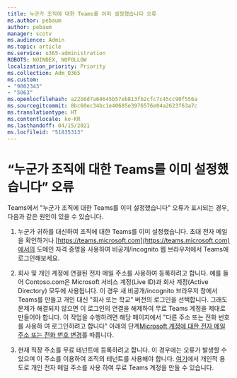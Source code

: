 ```yaml
---
title: 누군가 조직에 대한 Teams를 이미 설정했습니다 오류
ms.author: pebaum
author: pebaum
manager: scotv
ms.audience: Admin
ms.topic: article
ms.service: o365-administration
ROBOTS: NOINDEX, NOFOLLOW
localization_priority: Priority
ms.collection: Adm_O365
ms.custom:
- "9002343"
- "5063"
ms.openlocfilehash: a22b8d7a64645b57eb813fb2cfc7c45cc90f556a
ms.sourcegitcommit: 8bc60ec34bc1e40685e3976576e04a2623f63a7c
ms.translationtype: HT
ms.contentlocale: ko-KR
ms.lasthandoff: 04/15/2021
ms.locfileid: "51835313"
---
```

# <a name="someone-has-already-set-up-teams-for-your-organization-error"></a>“누군가 조직에 대한 Teams를 이미 설정했습니다” 오류

Teams에서 "누군가 조직에 대한 Teams를 이미 설정했습니다" 오류가 표시되는 경우, 다음과 같은 원인이 있을 수 있습니다.

1. 누군가 귀하를 대신하여 조직에 대한 Teams를 이미 설정했습니다. 초대 전자 메일을 확인하거나 [https://teams.microsoft.com](https://teams.microsoft.com)에서의 도메인 자격 증명을 사용하여 비공개/incognito 웹 브라우저에서 Teams에 로그인해보세요.

2. 회사 및 개인 계정에 연결된 전자 메일 주소를 사용하여 등록하려고 합니다. 예를 들어 Contoso.com은 Microsoft 서비스 계정(Live ID)과 회사 계정(Active Directory) 모두에 사용됩니다. 이 경우 새 비공개/incognito 브라우저 창에서 Teams를 만들고 개인 대신 "회사 또는 학교" 버전의 로그인을 선택합니다. 그래도 문제가 해결되지 않으면 이 로그인의 연결을 해제하여 무료 Teams 계정을 제대로 만들어야 합니다. 이 작업을 수행하려면 해당 페이지에서 "다른 주소 또는 전화 번호를 사용하 여 로그인하려고 합니다" 아래의 단계[Microsoft 계정에 대한 전자 메일 주소 또는 전화 번호 변경](https://support.microsoft.com/help/12407)를 따릅니다.

3. 현재 직장 주소를 무료 테넌트에 등록하려고 합니다. 이 경우에는 오류가 발생할 수 있으며 이 주소를 이용하여 조직의 테넌트를 사용해야 합니다. [여기](https://products.office.com/microsoft-teams/group-chat-software)에서 개인적 용도로 개인 전자 메일 주소를 사용 하여 무료 Teams 계정을 만들 수 있습니다.
